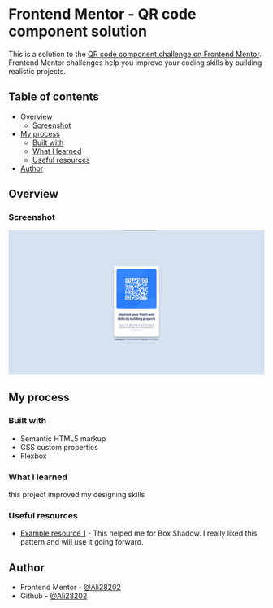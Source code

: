 # Frontend Mentor - QR code component solution

This is a solution to the [QR code component challenge on Frontend Mentor](https://www.frontendmentor.io/challenges/qr-code-component-iux_sIO_H). Frontend Mentor challenges help you improve your coding skills by building realistic projects.

## Table of contents

- [Overview](#overview)
  - [Screenshot](#screenshot)
- [My process](#my-process)
  - [Built with](#built-with)
  - [What I learned](#what-i-learned)
  - [Useful resources](#useful-resources)
- [Author](#author)

## Overview

### Screenshot

![](./screenshot.png)

## My process

### Built with

- Semantic HTML5 markup
- CSS custom properties
- Flexbox

### What I learned

this project improved my designing skills

### Useful resources

- [Example resource 1](https://tailwindcss.com/docs/box-shadow) - This helped me for Box Shadow. I really liked this pattern and will use it going forward.

## Author

- Frontend Mentor - [@Ali28202](https://www.frontendmentor.io/profile/Ali28202)
- Github - [@Ali28202](https://github.com/Ali28202)
